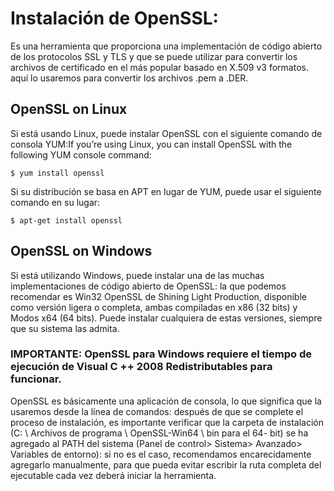 # Instalación de OpenSSL: 

Es una herramienta que proporciona una implementación de código abierto de los protocolos SSL y TLS y que se puede utilizar para convertir los archivos de certificado en el más popular basado en X.509 v3 formatos. aquí lo usaremos para convertir los archivos .pem a .DER.

## OpenSSL on Linux

Si está usando Linux, puede instalar OpenSSL con el siguiente comando de consola YUM:If you’re using Linux, you can install OpenSSL with the following YUM console command:

```
$ yum install openssl
```

Si su distribución se basa en APT en lugar de YUM, puede usar el siguiente comando en su lugar:

```
$ apt-get install openssl
```

## OpenSSL on Windows

Si está utilizando Windows, puede instalar una de las muchas implementaciones de código abierto de OpenSSL: la que podemos recomendar es Win32 OpenSSL de Shining Light Production, disponible como versión ligera o completa, ambas compiladas en x86 (32 bits) y Modos x64 (64 bits). Puede instalar cualquiera de estas versiones, siempre que su sistema las admita.

### IMPORTANTE: OpenSSL para Windows requiere el tiempo de ejecución de Visual C ++ 2008 Redistributables para funcionar.

OpenSSL es básicamente una aplicación de consola, lo que significa que la usaremos desde la línea de comandos: después de que se complete el proceso de instalación, es importante verificar que la carpeta de instalación (C: \ Archivos de programa \ OpenSSL-Win64 \ bin para el 64- bit) se ha agregado al PATH del sistema (Panel de control> Sistema> Avanzado> Variables de entorno): si no es el caso, recomendamos encarecidamente agregarlo manualmente, para que pueda evitar escribir la ruta completa del ejecutable cada vez deberá iniciar la herramienta.